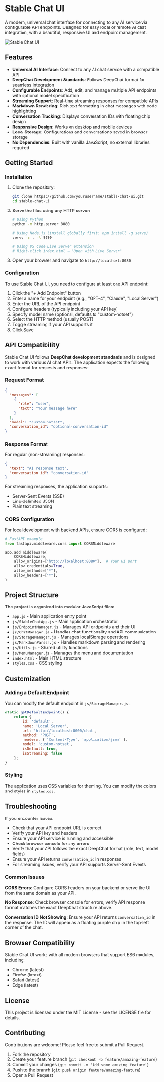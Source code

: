 # Stable Chat UI

A modern, universal chat interface for connecting to any AI service via configurable API endpoints. Designed for easy local or remote AI chat integration, with a beautiful, responsive UI and endpoint management.

![Stable Chat UI](images/stable-chat.png)

## Features

- **Universal AI Interface**: Connect to any AI chat service with a compatible API
- **DeepChat Development Standards**: Follows DeepChat format for seamless integration
- **Configurable Endpoints**: Add, edit, and manage multiple API endpoints with optional model specification
- **Streaming Support**: Real-time streaming responses for compatible APIs
- **Markdown Rendering**: Rich text formatting in chat messages with code highlighting
- **Conversation Tracking**: Displays conversation IDs with floating chip design
- **Responsive Design**: Works on desktop and mobile devices
- **Local Storage**: Configurations and conversations saved in browser storage
- **No Dependencies**: Built with vanilla JavaScript, no external libraries required

## Getting Started

### Installation

1. Clone the repository:
   ```bash
   git clone https://github.com/yourusername/stable-chat-ui.git
   cd stable-chat-ui
   ```

2. Serve the files using any HTTP server:
   ```bash
   # Using Python
   python -m http.server 8080
   
   # Using Node.js (install globally first: npm install -g serve)
   serve -s . -l 8080
   
   # Using VS Code Live Server extension
   # Right-click index.html → "Open with Live Server"
   ```

3. Open your browser and navigate to `http://localhost:8080`

### Configuration

To use Stable Chat UI, you need to configure at least one API endpoint:

1. Click the "+ Add Endpoint" button
2. Enter a name for your endpoint (e.g., "GPT-4", "Claude", "Local Server")
3. Enter the URL of the API endpoint
4. Configure headers (typically including your API key)
5. Specify model name (optional, defaults to "custom-notset")
6. Select the HTTP method (usually POST)
7. Toggle streaming if your API supports it
8. Click Save

## API Compatibility

Stable Chat UI follows **DeepChat development standards** and is designed to work with various AI chat APIs. The application expects the following exact format for requests and responses:

### Request Format

```json
{
  "messages": [
    {
      "role": "user",
      "text": "Your message here"
    }
  ],
  "model": "custom-notset",
  "conversation_id": "optional-conversation-id"
}
```

### Response Format

For regular (non-streaming) responses:

```json
{
  "text": "AI response text",
  "conversation_id": "conversation-id"
}
```

For streaming responses, the application supports:
- Server-Sent Events (SSE)
- Line-delimited JSON
- Plain text streaming

### CORS Configuration

For local development with backend APIs, ensure CORS is configured:

```python
# FastAPI example
from fastapi.middleware.cors import CORSMiddleware

app.add_middleware(
    CORSMiddleware,
    allow_origins=["http://localhost:8080"],  # Your UI port
    allow_credentials=True,
    allow_methods=["*"],
    allow_headers=["*"],
)
```

## Project Structure

The project is organized into modular JavaScript files:

- `app.js` - Main application entry point
- `js/StableChatApp.js` - Main application orchestrator
- `js/EndpointManager.js` - Manages API endpoints and their UI
- `js/ChatManager.js` - Handles chat functionality and API communication
- `js/StorageManager.js` - Manages localStorage operations
- `js/MarkdownParser.js` - Handles markdown parsing and rendering
- `js/Utils.js` - Shared utility functions
- `js/MenuManager.js` - Manages the menu and documentation
- `index.html` - Main HTML structure
- `styles.css` - CSS styling

## Customization

### Adding a Default Endpoint

You can modify the default endpoint in `js/StorageManager.js`:

```javascript
static getDefaultEndpoint() {
    return {
        id: 'default',
        name: 'Local Server',
        url: 'http://localhost:8000/chat',
        method: 'POST',
        headers: { 'Content-Type': 'application/json' },
        model: 'custom-notset',
        isDefault: true,
        isStreaming: false
    };
}
```

### Styling

The application uses CSS variables for theming. You can modify the colors and styles in `styles.css`.

## Troubleshooting

If you encounter issues:

- Check that your API endpoint URL is correct
- Verify your API key and headers
- Ensure your API service is running and accessible
- Check browser console for any errors
- Verify that your API follows the exact DeepChat format (role, text, model fields)
- Ensure your API returns `conversation_id` in responses
- For streaming issues, verify your API supports Server-Sent Events

### Common Issues

**CORS Errors**: Configure CORS headers on your backend or serve the UI from the same domain as your API.

**No Response**: Check browser console for errors, verify API response format matches the exact DeepChat structure above.

**Conversation ID Not Showing**: Ensure your API returns `conversation_id` in the response. The ID will appear as a floating purple chip in the top-left corner of the chat.

## Browser Compatibility

Stable Chat UI works with all modern browsers that support ES6 modules, including:

- Chrome (latest)
- Firefox (latest)
- Safari (latest)
- Edge (latest)

## License

This project is licensed under the MIT License - see the LICENSE file for details.

## Contributing

Contributions are welcome! Please feel free to submit a Pull Request.

1. Fork the repository
2. Create your feature branch (`git checkout -b feature/amazing-feature`)
3. Commit your changes (`git commit -m 'Add some amazing feature'`)
4. Push to the branch (`git push origin feature/amazing-feature`)
5. Open a Pull Request
